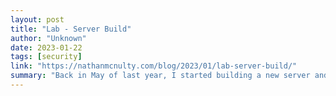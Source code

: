 ```yaml
---
layout: post
title: "Lab - Server Build"
author: "Unknown"
date: 2023-01-22
tags: [security]
link: "https://nathanmcnulty.com/blog/2023/01/lab-server-build/"
summary: "Back in May of last year, I started building a new server and had planned to fully share the process of putting it together, setting up the OS, templates, etc. Instead, we had a baby, remodeled and..."
---
```

